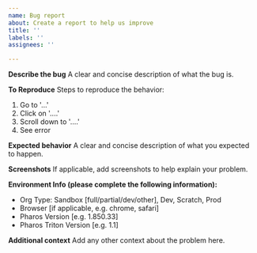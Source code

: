 ```yaml
---
name: Bug report
about: Create a report to help us improve
title: ''
labels: ''
assignees: ''

---
```


**Describe the bug**
A clear and concise description of what the bug is.

**To Reproduce**
Steps to reproduce the behavior:
1. Go to '...'
2. Click on '....'
3. Scroll down to '....'
4. See error

**Expected behavior**
A clear and concise description of what you expected to happen.

**Screenshots**
If applicable, add screenshots to help explain your problem.

**Environment Info (please complete the following information):**
 - Org Type: Sandbox [full/partial/dev/other], Dev, Scratch, Prod
 - Browser [if applicable, e.g. chrome, safari]
 - Pharos Version [e.g. 1.850.33]
 - Pharos Triton Version [e.g. 1.1]

**Additional context**
Add any other context about the problem here.
